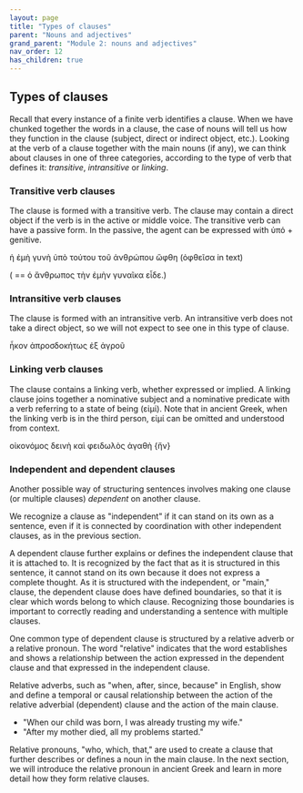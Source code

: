```yaml
---
layout: page
title: "Types of clauses"
parent: "Nouns and adjectives"
grand_parent: "Module 2: nouns and adjectives"
nav_order: 12
has_children: true
---
```



## Types of clauses

Recall that every instance of a finite verb identifies a clause.  When we have chunked together the words in a clause, the case of nouns will tell us how they function in the clause (subject, direct or indirect object, etc.). Looking at the verb of a clause together with the main nouns (if any), we can think about clauses in one of three categories, according to the type of verb that defines it: *transitive*, *intransitive* or *linking*.

### Transitive verb clauses

The clause is formed with a transitive verb. The clause may contain a direct object if the verb is in the active or middle voice. The transitive verb can have a passive form. In the passive, the agent can be expressed with ὑπό + genitive.

ἡ ἐμὴ γυνὴ ὑπὸ τούτου τοῦ ἀνθρώπου ὤφθη (ὀφθεῖσα in text)

( == ὁ ἄνθρωπος τὴν ἐμὴν γυναῖκα εἶδε.)


### Intransitive verb clauses

The clause is formed with an intransitive verb.  An intransitive verb does not take a direct object, so we will not expect to see one in this type of clause.

ἧκον ἀπροσδοκήτως ἐξ ἀγροῦ



### Linking verb clauses

The clause contains a linking verb, whether expressed or implied. A linking clause joins together a nominative subject and a nominative predicate with a verb referring to a state of being (εἰμί). Note that in ancient Greek, when the linking verb is in the third person, εἰμί can be omitted and understood from context.

οἰκονόμος δεινὴ καὶ φειδωλὸς ἀγαθὴ {ἤν}



### Independent and dependent clauses

Another possible way of structuring sentences involves making one clause (or multiple clauses) *dependent* on another clause. 

We recognize a clause as "independent" if it can stand on its own as a sentence, even if it is connected by coordination with other independent clauses, as in the previous section. 

A dependent clause further explains or defines the independent clause that it is attached to. It is recognized by the fact that as it is structured in this sentence, it cannot stand on its own because it does not express a complete thought. As it is structured with the independent, or "main," clause, the dependent clause does have defined boundaries, so that it is clear which words belong to which clause. Recognizing those boundaries is important to correctly reading and understanding a sentence with multiple clauses.

One common type of dependent clause is structured by a relative adverb or a relative pronoun. The word "relative" indicates that the word establishes and shows a relationship between the action expressed in the dependent clause and that expressed in the independent clause.

Relative adverbs, such as "when, after, since, because" in English, show and define a temporal or causal relationship between the action of the relative adverbial (dependent) clause and the action of the main clause. 
- "When our child was born, I was already trusting my wife."
- "After my mother died, all my problems started."

Relative pronouns, "who, which, that," are used to create a clause that further describes or defines a noun in the main clause. In the next section, we will introduce the relative pronoun in ancient Greek and learn in more detail how they form relative clauses.
